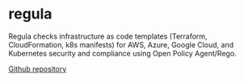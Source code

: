 # regula

Regula checks infrastructure as code templates (Terraform, CloudFormation, k8s manifests) for AWS, Azure, Google Cloud, and Kubernetes security and compliance using Open Policy Agent/Rego.

[Github repository](https://github.com/fugue/regula)
